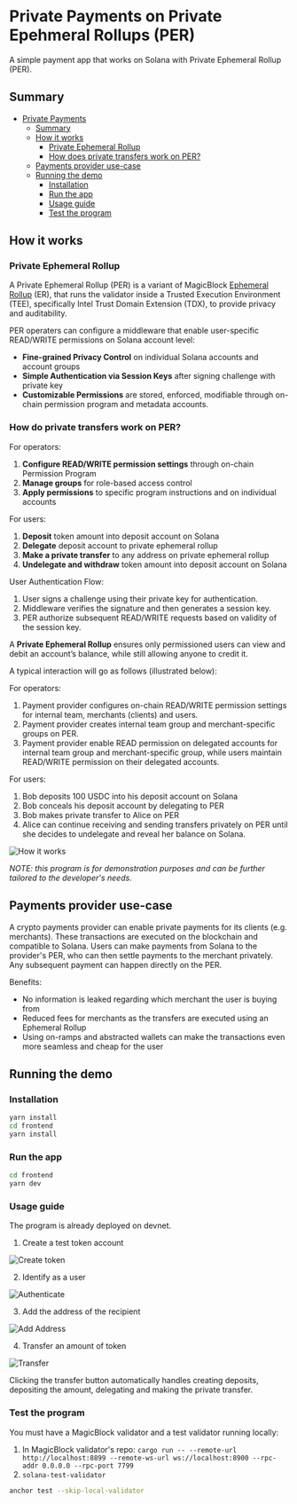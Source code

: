 # Private Payments on Private Epehmeral Rollups (PER)

A simple payment app that works on Solana with Private Ephemeral Rollup (PER).

## Summary

- [Private Payments](#private-payments)
  - [Summary](#summary)
  - [How it works](#how-it-works)
    - [Private Ephemeral Rollup](#private-ephemeral-rollup)
    - [How does private transfers work on PER?](#how-do-private-transfers-work-on-PER?)
  - [Payments provider use-case](#payments-provider-use-case)
  - [Running the demo](#running-the-demo)
    - [Installation](#installation)
    - [Run the app](#run-the-app)
    - [Usage guide](#usage-guide)
    - [Test the program](#test-the-program)

## How it works

### Private Ephemeral Rollup

A Private Ephemeral Rollup (PER) is a variant of MagicBlock [Ephemeral Rollup](https://docs.magicblock.gg/pages/get-started/introduction/why-magicblock) (ER), that runs the validator inside a Trusted Execution Environment (TEE), specifically Intel Trust Domain Extension (TDX), to provide privacy and auditability.

PER operaters can configure a middleware that enable user-specific READ/WRITE permissions on Solana account level:
- **Fine-grained Privacy Control** on individual Solana accounts and account groups
- **Simple Authentication via Session Keys** after signing challenge with private key
- **Customizable Permissions** are stored, enforced, modifiable through on-chain permission program and metadata accounts.


### How do private transfers work on PER?

For operators:
1. **Configure READ/WRITE permission settings** through on-chain Permission Program
2. **Manage groups** for role-based access control
3. **Apply permissions** to specific program instructions and on individual accounts

For users:
1. **Deposit** token amount into deposit account on Solana
3. **Delegate** deposit account to private ephemeral rollup
4. **Make a private transfer** to any address on private ephemeral rollup
5. **Undelegate and withdraw** token amount into deposit account on Solana

User Authentication Flow:
1. User signs a challenge using their private key for authentication.
2. Middleware verifies the signature and then generates a session key.
3. PER authorize subsequent READ/WRITE requests based on validity of the session key.

A **Private Ephemeral Rollup** ensures only permissioned users can view and debit an account’s balance, while still allowing anyone to credit it.

A typical interaction will go as follows (illustrated below):

For operators:
1. Payment provider configures on-chain READ/WRITE permission settings for internal team, merchants (clients) and users.
2. Payment provider creates internal team group and merchant-specific groups on PER.
3. Payment provider enable READ permission on delegated accounts for internal team group and merchant-specific group, while users maintain READ/WRITE permission on their delegated accounts.

For users:
1. Bob deposits 100 USDC into his deposit account on Solana
2. Bob conceals his deposit account by delegating to PER
4. Bob makes private transfer to Alice on PER
5. Alice can continue receiving and sending transfers privately on PER until she decides to undelegate and reveal her balance on Solana.


![How it works](./docs/how-it-works.png)

*NOTE: this program is for demonstration purposes and can be further tailored to the developer's needs.*

## Payments provider use-case

A crypto payments provider can enable private payments for its clients (e.g. merchants). These transactions are executed on the blockchain and compatible to Solana. Users can make payments from Solana to the provider's PER, who can then settle payments to the merchant privately. Any subsequent payment can happen directly on the PER.

Benefits:
- No information is leaked regarding which merchant the user is buying from
- Reduced fees for merchants as the transfers are executed using an Ephemeral Rollup
- Using on-ramps and abstracted wallets can make the transactions even more seamless and cheap for the user

## Running the demo

### Installation

```bash
yarn install
cd frontend
yarn install
```

### Run the app

```bash
cd frontend
yarn dev
```

### Usage guide

The program is already deployed on devnet.

1. Create a test token account

![Create token](./docs/create-token.png)

2. Identify as a user

![Authenticate](./docs/authenticate.png)

3. Add the address of the recipient

![Add Address](./docs/add-address.png)

4. Transfer an amount of token

![Transfer](./docs/transfer.png)


Clicking the transfer button automatically handles creating deposits, depositing the amount, delegating and making the private transfer.

### Test the program

You must have a MagicBlock validator and a test validator running locally: 
1. In MagicBlock validator's repo: `cargo run -- --remote-url http://localhost:8899 --remote-ws-url ws://localhost:8900 --rpc-addr 0.0.0.0 --rpc-port 7799`
2. `solana-test-validator`

```bash
anchor test --skip-local-validator
```
